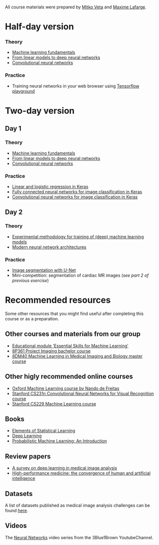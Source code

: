 All course materials were prepared by [Mitko Veta](https://scholar.google.nl/citations?user=bfbic-IAAAAJ&hl=en) and [Maxime Lafarge](https://scholar.google.nl/citations?user=XyOz2lwAAAAJ&hl=en).

# Half-day version

### Theory

* [Machine learning fundamentals](lectures/Half-day%20-%20Machine%20learning%20fundamentals.pdf)
* [From linear models to deep neural networks](lectures/Half-day%20-%20Deep%20neural%20networks.pdf)
* [Convolutional neural networks](lectures/Half-day%20-%20Convolutional%20neural%20networks.pdf)

### Practice

* Training neural networks in your web browser using [Tensorflow playground](http://playground.tensorflow.org/)

# Two-day version

## Day 1

### Theory
* [Machine learning fundamentals](lectures/Machine%20learning%20fundamentals.pdf)
* [From linear models to deep neural networks](lectures/Deep%20neural%20networks.pdf)
* [Convolutional neural networks](lectures/Convolutional%20neural%20networks.pdf)

### Practice
* [Linear and logistic regression in Keras](https://github.com/tueimage/DL-course-for-industry/blob/master/exercises/ex1.ipynb)
* [Fully connected neural networks for image classification in Keras](https://github.com/tueimage/DL-course-for-industry/blob/master/exercises/ex2.ipynb)
* [Convolutional neural networks for image classification in Keras](https://github.com/tueimage/DL-course-for-industry/blob/master/exercises/ex3.ipynb)

## Day 2

### Theory
* [Experimental methodology for training of (deep) machine learning models](lectures/Experimental%20methodology.pdf)
* [Modern neural network architectures](lectures/Modern%20architectures.pdf)

### Practice
* [Image segmentation with U-Net](https://github.com/tueimage/DL-course-for-industry/blob/master/exercises/ex4.ipynb)
* Mini-competition: segmentation of cardiac MR images (*see part 2 of previous exercise*)

# Recommended resources
Some other resources that you might find useful after completing this course or as a preparation.

## Other courses and materials from our group
* [Educational module 'Essential Skills for Machine Learning'](https://github.com/tueimage/essential-skills)
* [8P361 Project Imaging bachelor course](https://github.com/tueimage/8p361-project-imaging)
* [8DM40 Machine Learning in Medical Imaging and Biology master course](https://github.com/tueimage/8dm40-machine-learning)

## Other higly recommended online courses
* [Oxford Machine Learning course by Nando de Freitas](https://www.cs.ox.ac.uk/people/nando.defreitas/machinelearning/)
* [Stanford CS231n Convolutional Neural Networks for Visual Recognition course](http://cs231n.github.io/)
* [Stanford CS229 Machine Learning course](http://cs229.stanford.edu/)

## Books
* [Elements of Statistical Learning](https://web.stanford.edu/~hastie/ElemStatLearn/)
* [Deep Learning](https://www.deeplearningbook.org/)
* [Probabilistic Machine Learning: An Introduction](https://probml.github.io/pml-book/book1.html)

## Review papers
* [A survey on deep learning in medical image analysis](https://www.sciencedirect.com/science/article/pii/S1361841517301135?via%3Dihub)
* [High-performance medicine: the convergence of human and artificial intelligence](https://www.nature.com/articles/s41591-018-0300-7)

## Datasets
A list of datasets published as medical image analysis challenges can be found [here](https://grand-challenge.org/challenges/).

## Videos

The [Neural Networks](https://www.youtube.com/playlist?list=PLZHQObOWTQDNU6R1_67000Dx_ZCJB-3pi) video series from the 3Blue1Brown YoutubeChannel.
